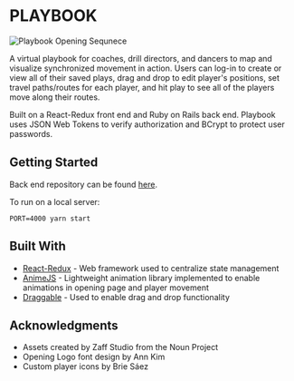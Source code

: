 # PLAYBOOK

![Playbook Opening Sequnece](https://media.giphy.com/media/2gVZiyyHbTsy6XLSh6/giphy.gif)

A virtual playbook for coaches, drill directors, and dancers to map and visualize synchronized movement in action. Users can log-in to create or view all of their saved plays, drag and drop to edit player's positions, set travel paths/routes for each player, and hit play to see all of the players move along their routes.

Built on a React-Redux front end and Ruby on Rails back end. Playbook uses JSON Web Tokens to verify authorization and BCrypt to protect user passwords.

## Getting Started

Back end repository can be found [here](https://github.com/myungbeans/backendPlaybook).

To run on a local server:

```
PORT=4000 yarn start
```

## Built With

* [React-Redux](http://www.dropwizard.io/1.0.2/docs/) - Web framework used to centralize state management
* [AnimeJS](https://maven.apache.org/) - Lightweight animation library implemented to enable animations in opening page and player movement
* [Draggable](https://rometools.github.io/rome/) - Used to enable drag and drop functionality

## Acknowledgments

* Assets created by Zaff Studio from the Noun Project
* Opening Logo font design by Ann Kim
* Custom player icons by Brie Sáez